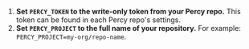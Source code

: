 1. **Set `PERCY_TOKEN` to the write-only token from your Percy repo.** This token can be found in each Percy repo's settings.
1. **Set `PERCY_PROJECT` to the full name of your repository.** For example: `PERCY_PROJECT=my-org/repo-name`.